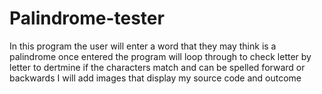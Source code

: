 # Palindrome-tester
In this program the user will enter a word that they may think is a palindrome
once entered the program will loop through to check letter by letter to dertmine if the characters match and can be spelled
forward or backwards
I will add images that display my source code and outcome
